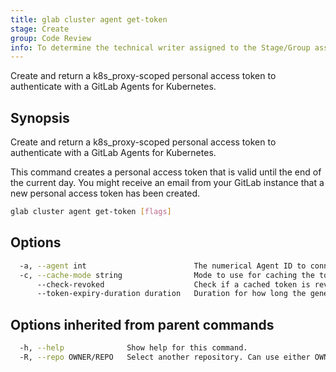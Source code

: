 ```yaml
---
title: glab cluster agent get-token
stage: Create
group: Code Review
info: To determine the technical writer assigned to the Stage/Group associated with this page, see https://about.gitlab.com/handbook/product/ux/technical-writing/#assignments
---
```


<!--
This documentation is auto generated by a script.
Please do not edit this file directly. Run `make gen-docs` instead.
-->

Create and return a k8s_proxy-scoped personal access token to authenticate with a GitLab Agents for Kubernetes.

## Synopsis

Create and return a k8s_proxy-scoped personal access token to authenticate with a GitLab Agents for Kubernetes.

This command creates a personal access token that is valid until the end of the current day.
You might receive an email from your GitLab instance that a new personal access token has been created.

```bash title="terminal"
glab cluster agent get-token [flags]
```

## Options

```bash title="terminal"
  -a, --agent int                        The numerical Agent ID to connect to.
  -c, --cache-mode string                Mode to use for caching the token. Allowed values: keyring-filesystem-fallback, force-keyring, force-filesystem, no (default "force-keyring")
      --check-revoked                    Check if a cached token is revoked. This requires an API call to GitLab which adds latency every time a cached token is accessed.
      --token-expiry-duration duration   Duration for how long the generated tokens should be valid for. Minimum is 1 day and the effective expiry is always at the end of the day, the time is ignored. (default 24h0m0s)
```

## Options inherited from parent commands

```bash title="terminal"
  -h, --help              Show help for this command.
  -R, --repo OWNER/REPO   Select another repository. Can use either OWNER/REPO or `GROUP/NAMESPACE/REPO` format. Also accepts full URL or Git URL.
```
